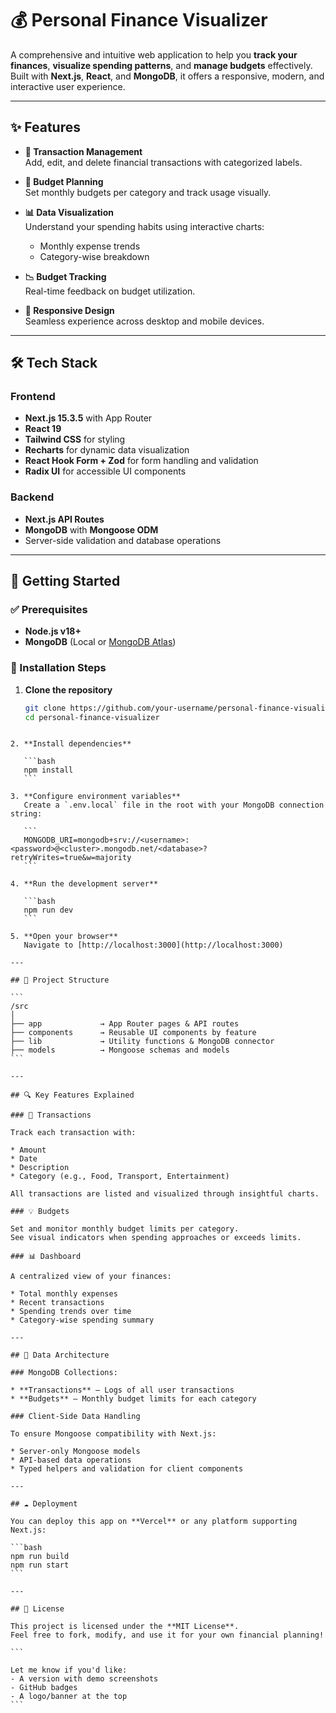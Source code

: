 # 💰 Personal Finance Visualizer

A comprehensive and intuitive web application to help you **track your finances**, **visualize spending patterns**, and **manage budgets** effectively.  
Built with **Next.js**, **React**, and **MongoDB**, it offers a responsive, modern, and interactive user experience.

---

## ✨ Features

- **📌 Transaction Management**  
  Add, edit, and delete financial transactions with categorized labels.
  
- **🧮 Budget Planning**  
  Set monthly budgets per category and track usage visually.

- **📊 Data Visualization**  
  Understand your spending habits using interactive charts:
  - Monthly expense trends
  - Category-wise breakdown

- **📉 Budget Tracking**  
  Real-time feedback on budget utilization.

- **📱 Responsive Design**  
  Seamless experience across desktop and mobile devices.

---

## 🛠️ Tech Stack

### Frontend
- **Next.js 15.3.5** with App Router
- **React 19**
- **Tailwind CSS** for styling
- **Recharts** for dynamic data visualization
- **React Hook Form + Zod** for form handling and validation
- **Radix UI** for accessible UI components

### Backend
- **Next.js API Routes**
- **MongoDB** with **Mongoose ODM**
- Server-side validation and database operations

---

## 🚀 Getting Started

### ✅ Prerequisites
- **Node.js v18+**
- **MongoDB** (Local or [MongoDB Atlas](https://www.mongodb.com/cloud/atlas))

### 🧾 Installation Steps

1. **Clone the repository**
   ```bash
   git clone https://github.com/your-username/personal-finance-visualizer.git
   cd personal-finance-visualizer
````

2. **Install dependencies**

   ```bash
   npm install
   ```

3. **Configure environment variables**
   Create a `.env.local` file in the root with your MongoDB connection string:

   ```
   MONGODB_URI=mongodb+srv://<username>:<password>@<cluster>.mongodb.net/<database>?retryWrites=true&w=majority
   ```

4. **Run the development server**

   ```bash
   npm run dev
   ```

5. **Open your browser**
   Navigate to [http://localhost:3000](http://localhost:3000)

---

## 🧭 Project Structure

```
/src
│
├── app             → App Router pages & API routes
├── components      → Reusable UI components by feature
├── lib             → Utility functions & MongoDB connector
├── models          → Mongoose schemas and models
```

---

## 🔍 Key Features Explained

### 📒 Transactions

Track each transaction with:

* Amount
* Date
* Description
* Category (e.g., Food, Transport, Entertainment)

All transactions are listed and visualized through insightful charts.

### 💡 Budgets

Set and monitor monthly budget limits per category.
See visual indicators when spending approaches or exceeds limits.

### 📊 Dashboard

A centralized view of your finances:

* Total monthly expenses
* Recent transactions
* Spending trends over time
* Category-wise spending summary

---

## 🧱 Data Architecture

### MongoDB Collections:

* **Transactions** – Logs of all user transactions
* **Budgets** – Monthly budget limits for each category

### Client-Side Data Handling

To ensure Mongoose compatibility with Next.js:

* Server-only Mongoose models
* API-based data operations
* Typed helpers and validation for client components

---

## ☁️ Deployment

You can deploy this app on **Vercel** or any platform supporting Next.js:

```bash
npm run build
npm run start
```

---

## 📄 License

This project is licensed under the **MIT License**.
Feel free to fork, modify, and use it for your own financial planning!

```

Let me know if you'd like:
- A version with demo screenshots
- GitHub badges
- A logo/banner at the top
```
